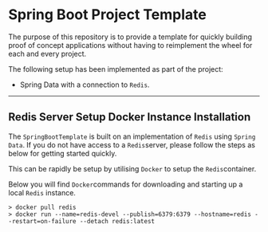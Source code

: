 # Spring Boot Project Template

The purpose of this repository is to provide a template for quickly building proof of concept applications without
having to reimplement the wheel for each and every project.

The following setup has been implemented as part of the project:

* Spring Data with a connection to `Redis`.


---
## Redis Server Setup Docker Instance Installation

The `SpringBootTemplate` is built on an implementation of `Redis` using `Spring Data`. If you do not have access to
a `Redis`server, please follow the steps as below for getting started quickly.

This can be rapidly be setup by utilising `Docker` to setup the `Redis`container.

Below you will find `Docker`commands for downloading and starting up a local `Redis` instance.

```
> docker pull redis
> docker run --name=redis-devel --publish=6379:6379 --hostname=redis --restart=on-failure --detach redis:latest
```